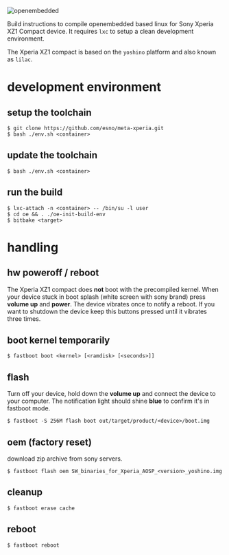 ![openembedded](https://www.openembedded.org/images/logo.png "openembedded")

Build instructions to compile openembedded based linux for Sony Xperia XZ1 Compact device.
It requires `lxc` to setup a clean development environment.

The Xperia XZ1 compact is based on the `yoshino` platform and also known as `lilac`.

# development environment

## setup the toolchain

    $ git clone https://github.com/esno/meta-xperia.git
    $ bash ./env.sh <container>

## update the toolchain

    $ bash ./env.sh <container>

## run the build

    $ lxc-attach -n <container> -- /bin/su -l user
    $ cd oe && . ./oe-init-build-env
    $ bitbake <target>

# handling

## hw poweroff / reboot

The Xperia XZ1 compact does **not** boot with the precompiled kernel.
When your device stuck in boot splash (white screen with sony brand) press **volume up** and **power**.
The device vibrates once to notify a reboot. If you want to shutdown the device keep this buttons pressed until
it vibrates three times.

## boot kernel temporarily

    $ fastboot boot <kernel> [<ramdisk> [<seconds>]]

## flash

Turn off your device, hold down the **volume up** and connect the device to your computer.
The notification light should shine **blue** to confirm it's in fastboot mode.

    $ fastboot -S 256M flash boot out/target/product/<device>/boot.img

## oem (factory reset)

download zip archive from sony servers.

    $ fastboot flash oem SW_binaries_for_Xperia_AOSP_<version>_yoshino.img

## cleanup

    $ fastboot erase cache

## reboot

    $ fastboot reboot
